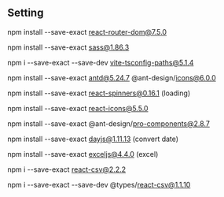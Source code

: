 ## Setting

npm install --save-exact react-router-dom@7.5.0

npm install --save-exact sass@1.86.3

npm i --save-exact --save-dev vite-tsconfig-paths@5.1.4

npm install --save-exact antd@5.24.7 @ant-design/icons@6.0.0

npm install --save-exact react-spinners@0.16.1 (loading)

npm install --save-exact react-icons@5.5.0

npm install --save-exact @ant-design/pro-components@2.8.7

npm install --save-exact dayjs@1.11.13 (convert date)

npm install --save-exact exceljs@4.4.0 (excel)

npm i --save-exact react-csv@2.2.2

npm i --save-exact --save-dev @types/react-csv@1.1.10
